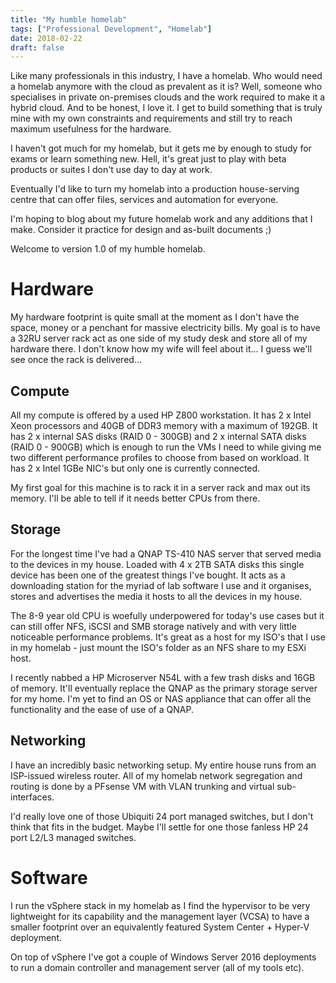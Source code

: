 ```yaml
---
title: "My humble homelab"
tags: ["Professional Development", "Homelab"]
date: 2018-02-22
draft: false
---
```

Like many professionals in this industry, I have a homelab. Who would need a homelab anymore with the cloud as prevalent as it is? Well, someone who specialises in private on-premises clouds and the work required to make it a hybrid cloud. And to be honest, I love it. I get to build something that is truly mine with my own constraints and requirements and still try to reach maximum usefulness for the hardware.

I haven't got much for my homelab, but it gets me by enough to study for exams or learn something new. Hell, it's great just to play with beta products or suites I don't use day to day at work.

Eventually I'd like to turn my homelab into a production house-serving centre that can offer files, services and automation for everyone.

I'm hoping to blog about my future homelab work and any additions that I make. Consider it practice for design and as-built documents ;)

Welcome to version 1.0 of my humble homelab.

# Hardware

My hardware footprint is quite small at the moment as I don't have the space, money or a penchant for massive electricity bills. My goal is to have a 32RU server rack act as one side of my study desk and store all of my hardware there. I don't know how my wife will feel about it... I guess we'll see once the rack is delivered...

## Compute

All my compute is offered by a used HP Z800 workstation. It has 2 x Intel Xeon processors and 40GB of DDR3 memory with a maximum of 192GB. It has 2 x internal SAS disks (RAID 0 - 300GB) and 2 x internal SATA disks (RAID 0 - 900GB) which is enough to run the VMs I need to while giving me two different performance profiles to choose from based on workload. It has 2 x Intel 1GBe NIC's but only one is currently connected.

My first goal for this machine is to rack it in a server rack and max out its memory. I'll be able to tell if it needs better CPUs from there.

## Storage

For the longest time I've had a QNAP TS-410 NAS server that served media to the devices in my house. Loaded with 4 x 2TB SATA disks this single device has been one of the greatest things I've bought. It acts as a downloading station for the myriad of lab software I use and it organises, stores and advertises the media it hosts to all the devices in my house.

The 8-9 year old CPU is woefully underpowered for today's use cases but it can still offer NFS, iSCSI and SMB storage natively and with very little noticeable performance problems. It's great as a host for my ISO's that I use in my homelab - just mount the ISO's folder as an NFS share to my ESXi host.

I recently nabbed a HP Microserver N54L with a few trash disks and 16GB of memory. It'll eventually replace the QNAP as the primary storage server for my home. I'm yet to find an OS or NAS appliance that can offer all the functionality and the ease of use of a QNAP.

## Networking

I have an incredibly basic networking setup. My entire house runs from an ISP-issued wireless router. All of my homelab network segregation and routing is done by a PFsense VM with VLAN trunking and virtual sub-interfaces.

I'd really love one of those Ubiquiti 24 port managed switches, but I don't think that fits in the budget. Maybe I'll settle for one those fanless HP 24 port L2/L3 managed switches.

# Software

I run the vSphere stack in my homelab as I find the hypervisor to be very lightweight for its capability and the management layer (VCSA) to have a smaller footprint over an equivalently featured System Center + Hyper-V deployment.

On top of vSphere I've got a couple of Windows Server 2016 deployments to run a domain controller and  management server (all of my tools etc).